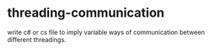 # threading-communication
write c# or cs file to imply variable ways of communication between different threadings.
